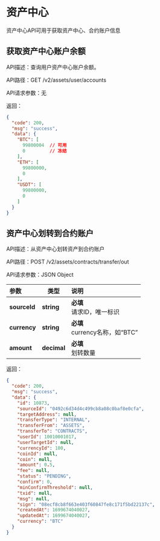 # 资产中心

资产中心API可用于获取资产中心、合约账户信息



## 获取资产中心账户余额

API描述：查询用户资产中心账户余额。

API路径：GET /v2/assets/user/accounts

API请求参数：无

返回：

```json
{
  "code": 200,
  "msg": "success",
  "data": {
    "BTC": [
      99800004  // 可用
      0         // 冻结
    ],
    "ETH": [
      99800000,
      0
    ],
    "USDT": [
      99800000,
      0
    ]
  }
}
```

## 资产中心划转到合约账户

API描述：从资产中心划转资产到合约账户

API路径：POST /v2/assets/contracts/transfer/out

API请求参数：JSON Object

| 参数         | 类型        | 说明                               |
| :----------- | ----------- | :--------------------------------- |
| **sourceId** | **string**  | **必填**<br>请求ID，唯一标识       |
| **currency** | **string**  | **必填**<br/>currency名称，如“BTC” |
| **amount**   | **decimal** | **必填**<br/>划转数量              |

返回：

```json
{
  "code": 200,
  "msg": "success",
  "data": {
    "id": 10873,
    "sourceId": "0492c6d34d4c499cb8a08c0baf8e0cfa",
    "targetAddress": null,
    "transferType": "INTERNAL",
    "transferFrom": "ASSETS",
    "transferTo": "CONTRACTS",
    "userId": 10010001017,
    "userTargetId": null,
    "currencyId": 100,
    "coinId": null,
    "coin": null,
    "amount": 0.5,
    "fee": null,
    "status": "PENDING",
    "confirm": 0,
    "minConfirmThreshold": null,
    "txid": null,
    "msg": null,
    "sign": "08ecf8cb8f663e403f60847fe8c171f5bd22137c",
    "createdAt": 1699674040027,
    "updatedAt": 1699674040027,
    "currency": "BTC"
  }
}
```







